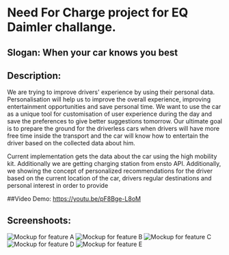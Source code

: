 # Need For Charge project for EQ Daimler challange.

## Slogan: When your car knows you best

## Description: 
We are trying to improve drivers' experience by using their personal data. Personalisation will help us to improve the overall experience, improving entertainment opportunities and save personal time. We want to use the car as a unique tool for customisation of user experience during the day and save the preferences to give better suggestions tomorrow. Our ultimate goal is to prepare the ground for the driverless cars when drivers will have more free time inside the transport and the car will know how to entertain the driver based on the collected data about him.

Current implementation gets the data about the car using the high mobility kit. Additionally we are getting charging station from ensto API. Additionally, we showing the concept of personalized recommendations for the driver based on the current location of the car, drivers regular destinations and personal interest in order to provide 

##Video Demo: 
https://youtu.be/pF8Bge-L8oM

## Screenshoots:
![Mockup for feature A](https://raw.githubusercontent.com/Bezzanin/daimler-need-for-charge/master/screenshoots/Simulator%20Screen%20Shot%20-%20iPhone%20SE%20-%202018-11-25%20at%2008.50.32.png)
![Mockup for feature B](https://raw.githubusercontent.com/Bezzanin/daimler-need-for-charge/master/screenshoots/Simulator%20Screen%20Shot%20-%20iPhone%20SE%20-%202018-11-25%20at%2008.50.34.png)
![Mockup for feature C](https://raw.githubusercontent.com/Bezzanin/daimler-need-for-charge/master/screenshoots/Simulator%20Screen%20Shot%20-%20iPhone%20SE%20-%202018-11-25%20at%2008.50.40.png)
![Mockup for feature D](https://raw.githubusercontent.com/Bezzanin/daimler-need-for-charge/master/screenshoots/Simulator%20Screen%20Shot%20-%20iPhone%20SE%20-%202018-11-25%20at%2008.50.43.png)
![Mockup for feature E](https://raw.githubusercontent.com/Bezzanin/daimler-need-for-charge/master/screenshoots/Simulator%20Screen%20Shot%20-%20iPhone%20SE%20-%202018-11-25%20at%2008.50.46.png)

